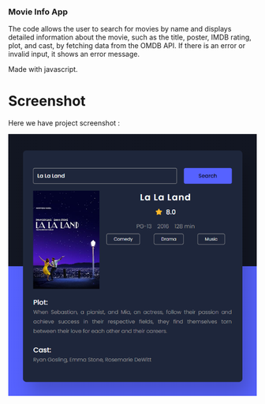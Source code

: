 ### Movie Info App
The code allows the user to search for movies by name and displays detailed information about the movie, such as the title, poster, IMDB rating, plot, and cast, by fetching data from the OMDB API. If there is an error or invalid input, it shows an error message.

Made with javascript.

# Screenshot
Here we have project screenshot :

![screenshot](image.png)
